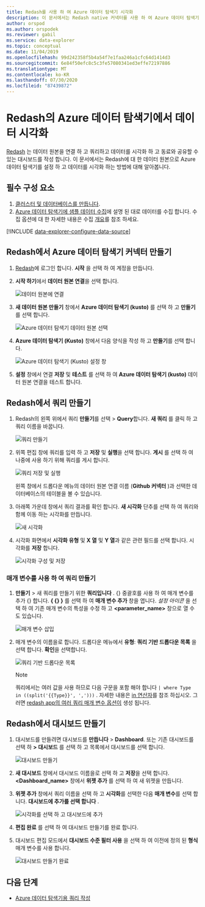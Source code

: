 ```yaml
---
title: Redash를 사용 하 여 Azure 데이터 탐색기 시각화
description: 이 문서에서는 Redash native 커넥터를 사용 하 여 Azure 데이터 탐색기에서 데이터를 시각화 하는 방법을 알아봅니다.
author: orspod
ms.author: orspodek
ms.reviewer: gabil
ms.service: data-explorer
ms.topic: conceptual
ms.date: 11/04/2019
ms.openlocfilehash: 99d242358f5b4a54f7e1faa246a1cfc64d1414d3
ms.sourcegitcommit: 6e84f50efc8c5c3fe57080341ed3effe72197886
ms.translationtype: MT
ms.contentlocale: ko-KR
ms.lasthandoff: 07/30/2020
ms.locfileid: "87439872"
---
```

# <a name="visualize-data-from-azure-data-explorer-in-redash"></a>Redash의 Azure 데이터 탐색기에서 데이터 시각화

[Redash](https://redash.io/) 는 데이터 원본을 연결 하 고 쿼리하고 데이터를 시각화 하 고 동료와 공유할 수 있는 대시보드를 작성 합니다. 이 문서에서는 Redash에 대 한 데이터 원본으로 Azure 데이터 탐색기를 설정 하 고 데이터를 시각화 하는 방법에 대해 알아봅니다.

## <a name="prerequisites"></a>필수 구성 요소

1. [클러스터 및 데이터베이스를 만듭니다](create-cluster-database-portal.md).
1. [Azure 데이터 탐색기에 샘플 데이터 수집](ingest-sample-data.md)에 설명 된 대로 데이터를 수집 합니다. 수집 옵션에 대 한 자세한 내용은 수집 [개요](ingest-data-overview.md)를 참조 하세요.

[!INCLUDE [data-explorer-configure-data-source](includes/data-explorer-configure-data-source.md)]

## <a name="create-azure-data-explorer-connector-in-redash"></a>Redash에서 Azure 데이터 탐색기 커넥터 만들기 

1. [Redash](https://redash.io/)에 로그인 합니다. **시작** 을 선택 하 여 계정을 만듭니다.
1. **시작 하기**에서 **데이터 원본 연결**을 선택 합니다.

    ![데이터 원본에 연결](media/redash/connect-data-source.png)

1. **새 데이터 원본 만들기** 창에서 **Azure 데이터 탐색기 (kusto)** 를 선택 하 고 **만들기**를 선택 합니다. 

    ![Azure 데이터 탐색기 데이터 원본 선택](media/redash/select-adx-data-source.png)

1. **Azure 데이터 탐색기 (Kusto)** 창에서 다음 양식을 작성 하 고 **만들기**를 선택 합니다.

    ![Azure 데이터 탐색기 (Kusto) 설정 창](media/redash/adx-settings-window.png)

1. **설정** 창에서 연결 **저장** 및 **테스트** 를 선택 하 여 **Azure 데이터 탐색기 (kusto)** 데이터 원본 연결을 테스트 합니다.

## <a name="create-queries-in-redash"></a>Redash에서 쿼리 만들기

1. Redash의 왼쪽 위에서 쿼리 **만들기**를 선택  >  **Query**합니다. **새 쿼리** 를 클릭 하 고 쿼리 이름을 바꿉니다.

    ![쿼리 만들기](media/redash/create-query.png)

1. 위쪽 편집 창에 쿼리를 입력 하 고 **저장** 및 **실행**을 선택 합니다. **게시** 를 선택 하 여 나중에 사용 하기 위해 쿼리를 게시 합니다.

    ![쿼리 저장 및 실행](media/redash/save-and-execute-query.png)

    왼쪽 창에서 드롭다운 메뉴의 데이터 원본 연결 이름 (**Github 커넥터** )과 선택한 데이터베이스의 테이블을 볼 수 있습니다. 

1. 아래쪽 가운데 창에서 쿼리 결과를 확인 합니다. **새 시각화** 단추를 선택 하 여 쿼리와 함께 이동 하는 시각화를 만듭니다.

    ![새 시각화](media/redash/new-visualization.png)

1. 시각화 화면에서 **시각화 유형** 및 **X 열** 및 **Y 열**과 같은 관련 필드를 선택 합니다. 시각화를 **저장** 합니다.

    ![시각화 구성 및 저장](media/redash/configure-visualization.png)

### <a name="create-a-query-using-a-parameter"></a>매개 변수를 사용 하 여 쿼리 만들기

1. **만들기**  >  새 쿼리를 만들기 위한 **쿼리입니다** . {} 중괄호를 사용 하 여 매개 변수를 추가 {} 합니다. **{ {} }** 를 선택 하 여 **매개 변수 추가** 창을 엽니다. *설정 아이콘* 을 선택 하 여 기존 매개 변수의 특성을 수정 하 고 **<parameter_name>** 창으로 열 수도 있습니다. 

    ![매개 변수 삽입](media/redash/insert-parameter.png)

1. 매개 변수의 이름을로 합니다. 드롭다운 메뉴에서 **유형**: **쿼리 기반 드롭다운 목록** 을 선택 합니다. **확인**을 선택합니다.

    ![쿼리 기반 드롭다운 목록](media/redash/query-based-dropdown-list.png)

    > [!NOTE]
    > 쿼리에서는 여러 값을 사용 하므로 다음 구문을 포함 해야 합니다 `| where Type in ((split('{{Type}}', ',')))` . 자세한 내용은 [in 연산자](kusto/query/inoperator.md)를 참조 하십시오. 그러면 [redash app의 여러 쿼리 매개 변수 옵션이](https://redash.io/help/user-guide/querying/query-parameters#Serialized-Multi-Select-Query-Parametersredash.io) 생성 됩니다.

## <a name="create-a-dashboard-in-redash"></a>Redash에서 대시보드 만들기

1. 대시보드를 만들려면 대시보드를 **만듭니다**  >  **Dashboard**. 또는 기존 대시보드를 선택 하 **> 대시보드** 를 선택 하 고 목록에서 대시보드를 선택 합니다.

    ![대시보드 만들기](media/redash/create-dashboard.png)

1. **새 대시보드** 창에서 대시보드 이름을로 선택 하 고 **저장**을 선택 합니다. **<Dashboard_name>** 창에서 **위젯 추가** 를 선택 하 여 새 위젯을 만듭니다. 

1. **위젯 추가** 창에서 쿼리 이름을 선택 하 고 **시각화**를 선택한 다음 **매개 변수**를 선택 합니다. **대시보드에 추가를 선택 합니다** .

   ![시각화를 선택 하 고 대시보드에 추가](media/redash/add-widget-window.png)

1. **편집 완료** 를 선택 하 여 대시보드 만들기를 완료 합니다.

1.  대시보드 편집 모드에서 **대시보드 수준 필터 사용** 을 선택 하 여 이전에 정의 된 **형식** 매개 변수를 사용 합니다.

    ![대시보드 만들기 완료](media/redash/complete-dashboard.png)

## <a name="next-steps"></a>다음 단계

* [Azure 데이터 탐색기용 쿼리 작성](write-queries.md)


